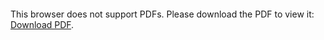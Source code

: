 <object data="./LPSC_SPOC_poster.pdf" type="application/pdf" width="700px" height="700px">
    <embed src="./LPSC_SPOC_poster.pdf">
        <p>This browser does not support PDFs. Please download the PDF to view it: <a href="./LPSC_SPOC_poster.pdf">Download PDF</a>.</p>
    </embed>
</object>
